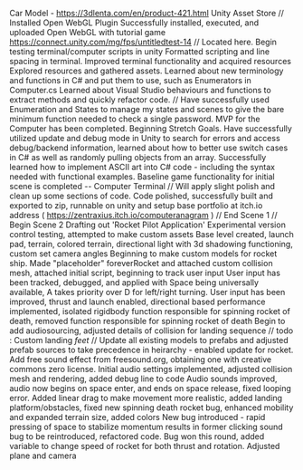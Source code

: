 Car Model - https://3dlenta.com/en/product-421.html
Unity Asset Store // Installed Open WebGL Plugin
Successfully installed, executed, and uploaded Open WebGL with tutorial game
https://connect.unity.com/mg/fps/untitledtest-14 // Located here.
Begin testing terminal/computer scripts in unity
Formatted scripting and line spacing in terminal.
Improved terminal functionality and acquired resources
Explored resources and gathered assets.
Learned about new terminology and functions in C# and put them to use, such as Enumerators in Computer.cs
Learned about Visual Studio behaviours and functions to extract methods and quickly refactor code.
// Have successfully used Enumeration and States to manage my states and scenes to give the bare minimum function needed to check a single password. MVP for the Computer has been completed. Beginning Stretch Goals.
Have successfully utilized update and debug mode in Unity to search for errors and access debug/backend information, learned about how to better use switch cases in C# as well as randomly pulling objects from an array.
Successfully learned how to implement ASCII art into C# code - including the syntax needed with functional examples.
Baseline game functionality for initial scene is completed -- Computer Terminal // Will apply slight polish and clean up some sections of code.
Code polished, successfully built and exported to zip, runnable on unity and setup base portfolio at itch.io address ( https://zentraxius.itch.io/computeranagram )
// End Scene 1 //
Begin Scene 2
Drafting out 'Rocket Pilot Application'
Experimental version control testing, attempted to make custom assets
Base level created, launch pad, terrain, colored terrain, directional light with 3d shadowing functioning, custom set camera angles
Beginning to make custom models for rocket ship.
Made "placeholder" foreverRocket and attached custom collision mesh, attached initial script, beginning to track user input
User input has been tracked, debugged, and applied with Space being universally available, A takes priority over D for left/right turning.
User input has been improved, thrust and launch enabled, directional based performance implemented, isolated rigidbody function responsible for spinning rocket of death, removed function responsible for spinning rocket of death
Begin to add audiosourcing, adjusted details of collision for landing sequence // todo : Custom landing *feet* // Update all existing models to prefabs and adjusted prefab sources to take precedence in heirarchy - enabled update for rocket.
Add free sound effect from freesound.org, obtaining one with creative commons zero license.
Initial audio settings implemented, adjusted collision mesh and rendering, added debug line to code
Audio sounds improved, audio now begins on space enter, and ends on space release, fixed looping error.
Added linear drag to make movement more realistic, added landing platform/obstacles, fixed new spinning death rocket bug, enhanced mobility and expanded terrain size, added colors
New bug introduced - rapid pressing of space to stabilize momentum results in former clicking sound bug to be reintroduced, refactored code.
Bug won this round, added variable to change speed of rocket for both thrust and rotation.
Adjusted plane and camera

